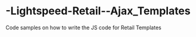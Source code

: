 # -Lightspeed-Retail--Ajax_Templates

Code samples on how to write the JS code for Retail Templates
